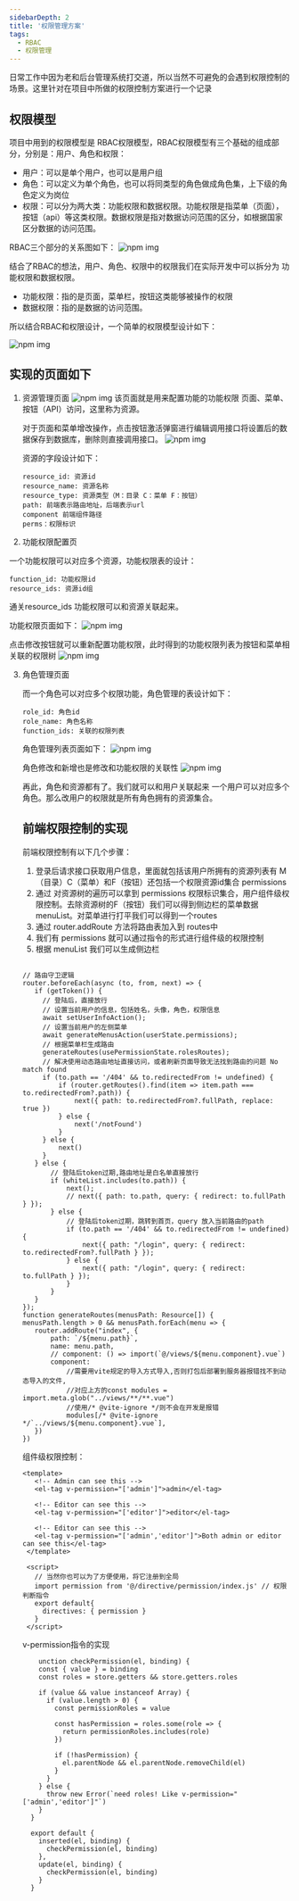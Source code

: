 ```yaml
---
sidebarDepth: 2
title: '权限管理方案'
tags: 
  - RBAC
  - 权限管理
---
```


日常工作中因为老和后台管理系统打交道，所以当然不可避免的会遇到权限控制的场景。这里针对在项目中所做的权限控制方案进行一个记录

## 权限模型
 项目中用到的权限模型是 RBAC权限模型，RBAC权限模型有三个基础的组成部分，分别是：用户、角色和权限：
 * 用户：可以是单个用户，也可以是用户组
 * 角色：可以定义为单个角色，也可以将同类型的角色做成角色集，上下级的角色定义为岗位
 * 权限：可以分为两大类：功能权限和数据权限。功能权限是指菜单（页面），按钮（api）等这类权限。数据权限是指对数据访问范围的区分，如根据国家区分数据的访问范围。

 RBAC三个部分的关系图如下：
 ![npm img](../../assets/note/permission01.jpg)

 结合了RBAC的想法，用户、角色、权限中的权限我们在实际开发中可以拆分为 功能权限和数据权限。

 * 功能权限：指的是页面，菜单栏，按钮这类能够被操作的权限
 * 数据权限：指的是数据的访问范围。

 所以结合RBAC和权限设计，一个简单的权限模型设计如下：

 ![npm img](../../assets/note/permission02.jpg)

## 实现的页面如下

1. 资源管理页面
    ![npm img](../../assets/note/perm03.jpg)
    该页面就是用来配置功能的功能权限 页面、菜单、按钮（API）访问，这里称为资源。

    对于页面和菜单增改操作，点击按钮激活弹窗进行编辑调用接口将设置后的数据保存到数据库，删除则直接调用接口。
    ![npm img](../../assets/note/perm04.jpg)

    资源的字段设计如下：
    ```
    resource_id: 资源id
    resource_name: 资源名称
    resource_type: 资源类型（M：目录 C：菜单 F：按钮）
    path: 前端表示路由地址，后端表示url
    component 前端组件路径
    perms：权限标识
    ```

2. 功能权限配置页
   
  一个功能权限可以对应多个资源，功能权限表的设计：
  ```
  function_id: 功能权限id
  resource_ids: 资源id组
  ```
  通关resource_ids 功能权限可以和资源关联起来。

  功能权限页面如下：
  ![npm img](../../assets/note/perm05.jpg)

  点击修改按钮就可以重新配置功能权限，此时得到的功能权限列表为按钮和菜单相关联的权限树
  ![npm img](../../assets/note/perm06.jpg)

3. 角色管理页面

   而一个角色可以对应多个权限功能，角色管理的表设计如下：
   ```
   role_id: 角色id
   role_name: 角色名称
   function_ids: 关联的权限列表
   ```

   角色管理列表页面如下：
   ![npm img](../../assets/note/perm07.jpg)

   角色修改和新增也是修改和功能权限的关联性
   ![npm img](../../assets/note/perm07.jpg)

   再此，角色和资源都有了。我们就可以和用户关联起来 一个用户可以对应多个角色。那么改用户的权限就是所有角色拥有的资源集合。

   ## 前端权限控制的实现

   前端权限控制有以下几个步骤：
     1. 登录后请求接口获取用户信息，里面就包括该用户所拥有的资源列表有 M（目录）C（菜单）和F（按钮）还包括一个权限资源id集合 permissions
     2. 通过 对资源树的遍历可以拿到 permissions 权限标识集合，用户组件级权限控制。去除资源树的F（按钮）我们可以得到侧边栏的菜单数据menuList。对菜单进行打平我们可以得到一个routes
     3. 通过 router.addRoute 方法将路由表加入到 routes中
     4. 我们有 permissions 就可以通过指令的形式进行组件级的权限控制
     5. 根据 menuList 我们可以生成侧边栏
     ```

     // 路由守卫逻辑
     router.beforeEach(async (to, from, next) => {
        if (getToken()) {
          // 登陆后，直接放行
          // 设置当前用户的信息，包括姓名，头像，角色，权限信息
          await setUserInfoAction();
          // 设置当前用户的左侧菜单
          await generateMenusAction(userState.permissions);
          // 根据菜单栏生成路由
          generateRoutes(usePermissionState.rolesRoutes);
          // 解决使用动态路由地址直接访问，或者刷新页面导致无法找到路由的问题 No match found
          if (to.path == '/404' && to.redirectedFrom != undefined) {
              if (router.getRoutes().find(item => item.path === to.redirectedFrom?.path)) {
                  next({ path: to.redirectedFrom?.fullPath, replace: true })
              } else {
                  next('/notFound')
              }
          } else {
              next()
          }
        } else {
            // 登陆后token过期,路由地址是白名单直接放行
            if (whiteList.includes(to.path)) {
                next();
                // next({ path: to.path, query: { redirect: to.fullPath } });
            } else {
                // 登陆后token过期，跳转到首页，query 放入当前路由的path
                if (to.path == '/404' && to.redirectedFrom != undefined) {
                    next({ path: "/login", query: { redirect: to.redirectedFrom?.fullPath } });
                } else {
                    next({ path: "/login", query: { redirect: to.fullPath } });
                }
            }
        }
    });
     function generateRoutes(menusPath: Resource[]) {
    menusPath.length > 0 && menusPath.forEach(menu => {
        router.addRoute("index", {
            path: `/${menu.path}`,
            name: menu.path,
            // component: () => import(`@/views/${menu.component}.vue`)
            component:
                //需要用vite规定的导入方式导入,否则打包后部署到服务器报错找不到动态导入的文件,
                //对应上方的const modules = import.meta.glob("../views/**/**.vue")
                //使用/* @vite-ignore */则不会在开发是报错
                modules[/* @vite-ignore */`../views/${menu.component}.vue`],
        })
    })
     ```

     组件级权限控制：
     ```
     <template>
        <!-- Admin can see this -->
        <el-tag v-permission="['admin']">admin</el-tag>

        <!-- Editor can see this -->
        <el-tag v-permission="['editor']">editor</el-tag>

        <!-- Editor can see this -->
        <el-tag v-permission="['admin','editor']">Both admin or editor can see this</el-tag>
      </template>

      <script>
        // 当然你也可以为了方便使用，将它注册到全局
        import permission from '@/directive/permission/index.js' // 权限判断指令
        export default{
          directives: { permission }
        }
      </script>
     ```

     v-permission指令的实现
     ```
         unction checkPermission(el, binding) {
         const { value } = binding
         const roles = store.getters && store.getters.roles

         if (value && value instanceof Array) {
           if (value.length > 0) {
             const permissionRoles = value

             const hasPermission = roles.some(role => {
               return permissionRoles.includes(role)
             })

             if (!hasPermission) {
               el.parentNode && el.parentNode.removeChild(el)
             }
           }
         } else {
           throw new Error(`need roles! Like v-permission="['admin','editor']"`)
         }
       }

       export default {
         inserted(el, binding) {
           checkPermission(el, binding)
         },
         update(el, binding) {
           checkPermission(el, binding)
         }
       }
     ```

   

   
   


